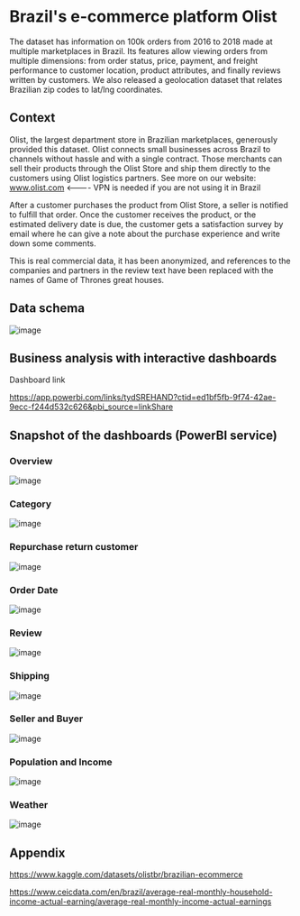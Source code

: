 # Brazil's e-commerce platform Olist
The dataset has information on 100k orders from 2016 to 2018 made at multiple marketplaces in Brazil. Its features allow viewing orders from multiple dimensions: from order status, price, payment, and freight performance to customer location, product attributes, and finally reviews written by customers. We also released a geolocation dataset that relates Brazilian zip codes to lat/lng coordinates.

## Context
Olist, the largest department store in Brazilian marketplaces, generously provided this dataset. Olist connects small businesses across Brazil to channels without hassle and with a single contract. Those merchants can sell their products through the Olist Store and ship them directly to the customers using Olist logistics partners. See more on our website: www.olist.com <---- VPN is needed if you are not using it in Brazil

After a customer purchases the product from Olist Store, a seller is notified to fulfill that order. Once the customer receives the product, or the estimated delivery date is due, the customer gets a satisfaction survey by email where he can give a note about the purchase experience and write down some comments.

This is real commercial data, it has been anonymized, and references to the companies and partners in the review text have been replaced with the names of Game of Thrones great houses.

## Data schema
![image](https://github.com/StevenLuk18/fin_project/assets/158287260/cb76d5d1-9fcc-48e1-83c7-8dfeb029b540)

## Business analysis with interactive dashboards
Dashboard link 

https://app.powerbi.com/links/tydSREHAND?ctid=ed1bf5fb-9f74-42ae-9ecc-f244d532c626&pbi_source=linkShare

## Snapshot of the dashboards (PowerBI service)

### Overview
![image](https://github.com/StevenLuk18/fin_project/assets/158287260/675c866d-796f-4fc8-8628-faf77c5c4440)

### Category
![image](https://github.com/StevenLuk18/fin_project/assets/158287260/8a269851-ce6e-42db-9347-5bc15eef1b47)

### Repurchase return customer
![image](https://github.com/StevenLuk18/fin_project/assets/158287260/04dc1891-58d2-4a68-9784-e230e6102313)

### Order Date
![image](https://github.com/StevenLuk18/fin_project/assets/158287260/3c17ef17-83e0-467b-91af-8a76e39996b8)

### Review
![image](https://github.com/StevenLuk18/fin_project/assets/158287260/b4432a69-9921-4b59-859c-be1f1d0b5cf0)

### Shipping
![image](https://github.com/StevenLuk18/fin_project/assets/158287260/3893c7e7-ad7f-44c0-b70e-805c95e26192)

### Seller and Buyer
![image](https://github.com/StevenLuk18/fin_project/assets/158287260/10ae3f1e-005f-4861-88af-7864c4e3de28)

### Population and Income
![image](https://github.com/StevenLuk18/fin_project/assets/158287260/41d91d0f-6d0e-44dd-9fa8-dafe1b6bdf4e)

### Weather
![image](https://github.com/StevenLuk18/fin_project/assets/158287260/6a89ca02-525b-47d7-8e6e-5ca2695a093f)

## Appendix
https://www.kaggle.com/datasets/olistbr/brazilian-ecommerce

https://www.ceicdata.com/en/brazil/average-real-monthly-household-income-actual-earning/average-real-monthly-income-actual-earnings


